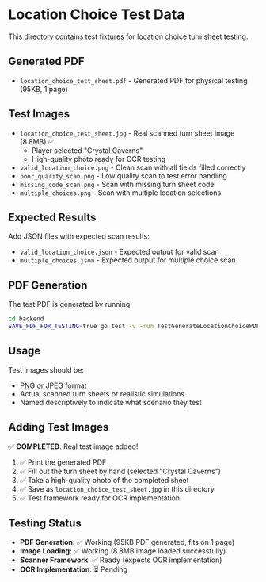 # Location Choice Test Data

This directory contains test fixtures for location choice turn sheet testing.

## Generated PDF

- `location_choice_test_sheet.pdf` - Generated PDF for physical testing (95KB, 1 page)

## Test Images

- `location_choice_test_sheet.jpg` - Real scanned turn sheet image (8.8MB) ✅
  - Player selected "Crystal Caverns" 
  - High-quality photo ready for OCR testing
- `valid_location_choice.png` - Clean scan with all fields filled correctly
- `poor_quality_scan.png` - Low quality scan to test error handling
- `missing_code_scan.png` - Scan with missing turn sheet code
- `multiple_choices.png` - Scan with multiple location selections

## Expected Results

Add JSON files with expected scan results:

- `valid_location_choice.json` - Expected output for valid scan
- `multiple_choices.json` - Expected output for multiple choice scan

## PDF Generation

The test PDF is generated by running:
```bash
cd backend
SAVE_PDF_FOR_TESTING=true go test -v -run TestGenerateLocationChoicePDF ./internal/turn_sheet/adventure_game/location_choice/
```

## Usage

Test images should be:
- PNG or JPEG format
- Actual scanned turn sheets or realistic simulations
- Named descriptively to indicate what scenario they test

## Adding Test Images

✅ **COMPLETED**: Real test image added!

1. ✅ Print the generated PDF
2. ✅ Fill out the turn sheet by hand (selected "Crystal Caverns")
3. ✅ Take a high-quality photo of the completed sheet
4. ✅ Save as `location_choice_test_sheet.jpg` in this directory
5. ✅ Test framework ready for OCR implementation

## Testing Status

- **PDF Generation**: ✅ Working (95KB PDF generated, fits on 1 page)
- **Image Loading**: ✅ Working (8.8MB image loaded successfully)
- **Scanner Framework**: ✅ Ready (expects OCR implementation)
- **OCR Implementation**: ⏳ Pending

